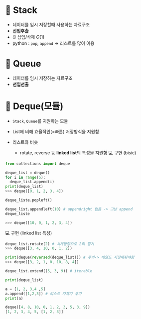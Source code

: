 # 📌 Stack
- 데이터를 임시 저장할때 사용하는 자료구조
- **선입후출**
- ⏰ 삽입/삭제 $O(1)$
- python : `pop`, `append` -> 리스트를 많이 이용


# 📌 Queue
- 데이터를 임시 저장하는 자료구조
- **선입선출**


# 📌 Deque(모듈)
- `Stack`, `Queue`를 지원하는 모듈
- List에 비해 효율적인(=빠른) 저장방식을 지원함

- 리스트와 비슷
  - rotate, reverse 등 **linked list**의 특성을 지원함 
💻 구현 (bisic)
```python
from collections import deque

deque_list = deque()
for i in range(5): 
  deque_list.append(i)
print(deque_list)
>>> deque([0, 1, 2, 3, 4])

deque_liste.popleft() 

deque_list.appendleft(10) # appendright 없음 -> 그냥 append
deque_liste

>>> deque([10, 0, 1, 2, 3, 4])
```

💻 구현 (linked list 특성)
```python
deque_list.rotate(2) # 시계방향으로 2회 밀기
>>> deque([3, 4, 10, 0, 1, 2])

print(deque(reversed(deque_list))) # 주의-> 배열도 지정해줘야함
>>> deque([3, 2, 1, 0, 10, 8, 4])

deque_list.extend((5, 3, 9)) # iterable

print(deque_list)

a = [1, 2, 3,4 ,5]
a.append([1,2,3]) # 리스트 자체가 추가 
print(a)

deque([4, 8, 10, 0, 1, 2, 3, 5, 3, 9])
[1, 2, 3, 4, 5, [1, 2, 3]]

```
 
